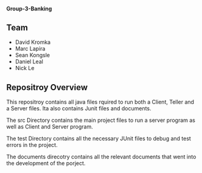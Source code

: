 #### Group-3-Banking
## Team
* David Kromka
* Marc Lapira
* Sean Kongsle
* Daniel Leal
* Nick Le
## Repositroy Overview
This repositroy contains all java files rquired to run both a Client, Teller and a Server files. Ita also contains Junit files and documents.

The src Directory contains the main project files to run a server program as well as Client and Server program.

The test Directory contains all the necessary JUnit files to debug and test errors in the project.

The documents direcotry contains all the relevant documents that went into the development of the porject.
